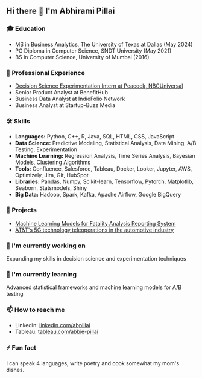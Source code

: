 ## Hi there 👋 I'm Abhirami Pillai

### 🎓 Education
- MS in Business Analytics, The University of Texas at Dallas (May 2024)
- PG Diploma in Computer Science, SNDT University (May 2021)
- BS in Computer Science, University of Mumbai (2016)

### 💼 Professional Experience
- [Decision Science Experimentation Intern at Peacock, NBCUniversal](https://github.com/abbie-pillai/AutomationInferenceEngine/blob/main/PeacockAutomationInference.pdf)
- Senior Product Analyst at BenefitHub
- Business Data Analyst at IndieFolio Network
- Business Analyst at Startup-Buzz Media

### 🛠 Skills
- **Languages:** Python, C++, R, Java, SQL, HTML, CSS, JavaScript
- **Data Science:** Predictive Modeling, Statistical Analysis, Data Mining, A/B Testing, Experimentation
- **Machine Learning:** Regression Analysis, Time Series Analysis, Bayesian Models, Clustering Algorithms
- **Tools:** Confluence, Salesforce, Tableau, Docker, Looker, Jupyter, AWS, Optimizely, Jira, Git, HubSpot
- **Libraries:** Pandas, Numpy, Scikit-learn, Tensorflow, Pytorch, Matplotlib, Seaborn, Statsmodels, Shiny
- **Big Data:** Hadoop, Spark, Kafka, Apache Airflow, Google BigQuery

### 🚀 Projects
- [Machine Learning Models for Fatality Analysis Reporting System](https://github.com/abbie-pillai/Machine-Learning-Models-for-FARS)
- [AT&T's 5G technology teleoperations in the automotive industry](https://github.com/abbie-pillai/AT-T-s-5G-technology-teleoperations)

### 🔭 I'm currently working on
Expanding my skills in decision science and experimentation techniques

### 🌱 I'm currently learning
Advanced statistical frameworks and machine learning models for A/B testing

### 📫 How to reach me
- LinkedIn: [linkedin.com/abpillai](https://linkedin.com/abpillai)
- Tableau: [tableau.com/abbie-pillai](https://public.tableau.com/app/profile/abhirami.pillai/vizzes)

### ⚡ Fun fact
I can speak 4 languages, write poetry and cook somewhat my mom's dishes.

